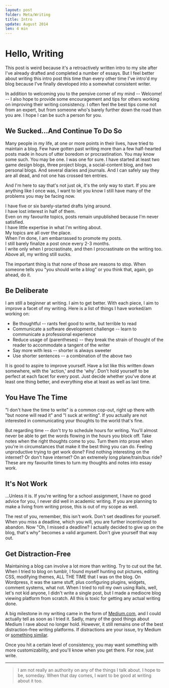 ```yaml
---
layout: post
folder: Meta/Writing
title: Intro
update: August 2014
len: 4 min
---
```


# Hello, Writing

This post is weird because it's a retroactively written intro to my site after I've already drafted and completed a number of essays. But I feel better about writing this intro post this time than every other time I've intro'd my blog because I've finally developed into a somewhat consistent writer. 

In addition to welcoming you to the pensive corner of my mind -- Welcome! -- I also hope to provide some encouragement and tips for others working on improving their writing consistency. I often feel the best tips come not from an expert, but from someone who's barely further down the road than you are. I hope I can be such a person for you.

## We Sucked...And Continue To Do So

Many people in my life, at one or more points in their lives, have tried to maintain a blog. Few have gotten past writing more than a few half-hearted posts made in hours of utter boredom or procrastination. You may know some such. You may be one. I was one for sure. I have started at least two game design blogs, three project blogs, a social-content blog, and two personal blogs. And several diaries and journals. And I can safely say they are all dead, and not one has crossed ten entries.

And I'm here to say that's not just ok, it's the only way to start. If you are anything like I once was, I want to let you know I still have many of the problems you may be facing now.

I have five or six barely-started drafts lying around.  
I have lost interest in half of them.   
Even on my favourite topics, posts remain unpublished because I'm never satisfied.   
I have little expertise in what I'm writing about.   
My topics are all over the place.   
When I'm done, I am embarrassed to promote my posts.   
I still barely finalize a post once every 2-3 months.   
I write only when I procrastinate, and then I procrastinate on the writing too.   
Above all, my writing still sucks.   

The important thing is that none of those are reasons to stop. When someone tells you "you should write a blog" or you think that, again, go ahead, do it.

## Be Deliberate

I am still a beginner at writing. I aim to get better. With each piece, I aim to improve a facet of my writing. Here is a list of things I have worked/am working on:

* Be thoughtful -- rants feel good to write, but terrible to read
* Communicate a software development challenge -- learn to communicate a professional experience
* Reduce usage of (parentheses) -- they break the strain of thought of the reader to accommodate a tangent of the writer
* Say more with less -- shorter is always sweeter
* Use shorter sentences -- a combination of the above two

It is good to aspire to improve yourself. Have a list like this written down somewhere, with the 'action,' and the 'why'. Don't hold yourself to be perfect at each facet for every post. Just decide whether you've done at least one thing better, and everything else at least as well as last time.

## You Have The Time

"I don't have the time to write" is a common cop-out, right up there with "but noone will read it" and "I suck at writing". If you actually are not interested in communicating your thoughts to the world that's fine.

But regarding time -- don't try to schedule hours for writing. You'll almost never be able to get the words flowing in the hours you block off. Take notes when the right thoughts come to you. Turn them into prose when you're in circumstances that make it the best thing you can do. Feeling unproductive trying to get work done? Find nothing interesting on the internet? Or don't have internet? On an extremely long plane/train/bus ride? These are my favourite times to turn my thoughts and notes into essay work.

## It's Not Work

...Unless it is. If you're writing for a school assignment, I have no good advice for you, I never did well in academic writing. If you are planning to make a living from writing prose, this is out of my scope as well.

The rest of you, remember, this isn't work. Don't set deadlines for yourself. When you miss a deadline, which you will, you are further incentivized to abandon. Now "Oh, I missed a deadline? I actually decided to give up on the blog, that's why" becomes a valid argument. Don't give yourself that way out.

## Get Distraction-Free

Maintaining a blog can involve a lot more than writing. Try to cut out the fat. When I tried to blog on tumblr, I found myself hunting out pictures, editing CSS, modifying themes, ALL THE TIME that I was on the blog. On Wordpress, it was the same stuff, plus configuring plugins, widgets, comment systems, what not. When I tried to roll my own using Rails, well, let's not kid anyone, I didn't write a single post, but I made a mediocre blog viewing platform from scratch. All this is toxic for getting any actual writing done.

A big milestone in my writing came in the form of [Medium.com](https://medium.com/@keerthiko/why-i-chose-medium-com-6ba12dd0c916), and I could actually tell as soon as I tried it. Sadly, many of the good things about Medium I rave about no longer hold. However, it still remains one of the best distraction-free writing platforms. If distractions are your issue, try Medium or [something similar](http://mashable.com/2014/05/09/16-minimalist-blogging-platforms/).

Once you hit a certain level of consistency, you may want something with more customizability, and you'll know when you get there. For now, just write.

- - -

> I am not really an authority on any of the things I talk about. I hope to be, someday. When that day comes, I want to be good at writing about it too.

